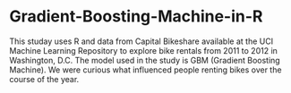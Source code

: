 # Gradient-Boosting-Machine-in-R

This studay uses R and data from Capital Bikeshare available at the UCI Machine Learning Repository to explore bike rentals from 2011 to 2012 in Washington, D.C. The model used in the study is GBM (Gradient Boosting Machine).
We were curious what influenced people renting bikes over the course of the year.
